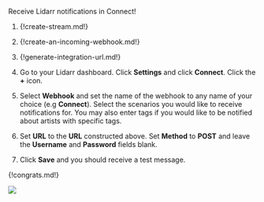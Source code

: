 Receive Lidarr notifications in Connect!

1. {!create-stream.md!}

1. {!create-an-incoming-webhook.md!}

1. {!generate-integration-url.md!}

1. Go to your Lidarr dashboard. Click **Settings** and
    click **Connect**. Click the **+** icon.

1. Select **Webhook** and set the name of the webhook to any name
    of your choice (e.g **Connect**). Select the scenarios you would like
    to receive notifications for. You may also enter tags if you would like
    to be notified about artists with specific tags.

1. Set **URL** to the **URL** constructed above. Set **Method** to **POST**
    and leave the **Username** and **Password** fields blank.

1. Click **Save** and you should receive a test message.

{!congrats.md!}

![](/static/images/integrations/lidarr/001.png)
